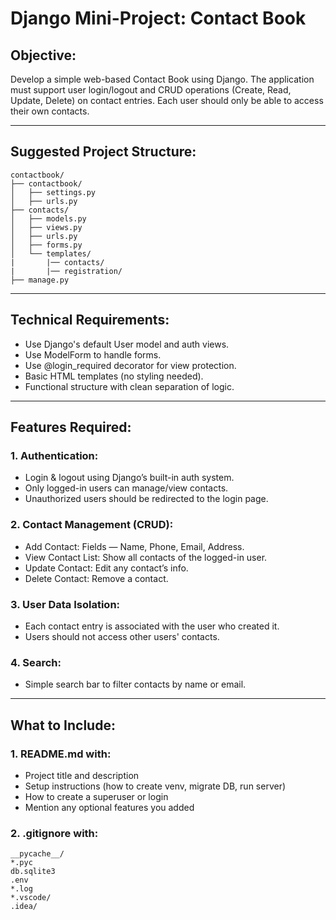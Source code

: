 # Django Mini-Project: Contact Book

## Objective: 
Develop a simple web-based Contact Book using Django. The application must support user login/logout and CRUD operations (Create, Read, Update, Delete) on contact entries. Each user should only be able to access their own contacts.

---

## Suggested Project Structure: 
```
contactbook/ 
├── contactbook/ 
│   ├── settings.py 
│   ├── urls.py 
├── contacts/ 
│   ├── models.py 
│   ├── views.py 
│   ├── urls.py 
│   ├── forms.py 
│   └── templates/ 
|       |── contacts/       
|       |── registration/ 
├── manage.py 
```

---

## Technical Requirements: 
- Use Django's default User model and auth views. 
- Use ModelForm to handle forms. 
- Use @login_required decorator for view protection. 
- Basic HTML templates (no styling needed). 
- Functional structure with clean separation of logic. 

---

## Features Required: 

### 1. Authentication: 
- Login & logout using Django’s built-in auth system. 
- Only logged-in users can manage/view contacts. 
- Unauthorized users should be redirected to the login page. 

### 2. Contact Management (CRUD): 
- Add Contact: Fields — Name, Phone, Email, Address. 
- View Contact List: Show all contacts of the logged-in user. 
- Update Contact: Edit any contact’s info. 
- Delete Contact: Remove a contact. 

### 3. User Data Isolation: 
- Each contact entry is associated with the user who created it. 
- Users should not access other users' contacts. 

### 4. Search: 
- Simple search bar to filter contacts by name or email. 

---

## What to Include: 

### 1. README.md with: 
- Project title and description 
- Setup instructions (how to create venv, migrate DB, run server) 
- How to create a superuser or login 
- Mention any optional features you added 


### 2. .gitignore with: 
```
__pycache__/ 
*.pyc 
db.sqlite3 
.env 
*.log 
*.vscode/ 
.idea/ 
```

